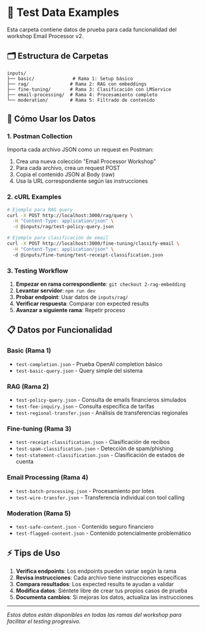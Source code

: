 # 📁 Test Data Examples

Esta carpeta contiene datos de prueba para cada funcionalidad del workshop Email Processor v2.

## 🗂️ Estructura de Carpetas

```
inputs/
├── basic/              # Rama 1: Setup básico
├── rag/               # Rama 2: RAG con embeddings  
├── fine-tuning/       # Rama 3: Clasificación con LMService
├── email-processing/  # Rama 4: Procesamiento completo
└── moderation/        # Rama 5: Filtrado de contenido
```

## 🚀 Cómo Usar los Datos

### 1. **Postman Collection**
Importa cada archivo JSON como un request en Postman:
1. Crea una nueva colección "Email Processor Workshop"
2. Para cada archivo, crea un request POST 
3. Copia el contenido JSON al Body (raw)
4. Usa la URL correspondiente según las instrucciones

### 2. **cURL Examples**
```bash
# Ejemplo para RAG query
curl -X POST http://localhost:3000/rag/query \
  -H "Content-Type: application/json" \
  -d @inputs/rag/test-policy-query.json

# Ejemplo para clasificación de email
curl -X POST http://localhost:3000/fine-tuning/classify-email \
  -H "Content-Type: application/json" \  
  -d @inputs/fine-tuning/test-receipt-classification.json
```

### 3. **Testing Workflow**
1. **Empezar en rama correspondiente**: `git checkout 2-rag-embedding`
2. **Levantar servidor**: `npm run dev`
3. **Probar endpoint**: Usar datos de `inputs/rag/`
4. **Verificar respuesta**: Comparar con expected results
5. **Avanzar a siguiente rama**: Repetir proceso

## 📋 Datos por Funcionalidad

### Basic (Rama 1)
- `test-completion.json` - Prueba OpenAI completion básico
- `test-basic-query.json` - Query simple del sistema

### RAG (Rama 2)  
- `test-policy-query.json` - Consulta de emails financieros simulados
- `test-fee-inquiry.json` - Consulta específica de tarifas
- `test-regional-transfer.json` - Análisis de transferencias regionales

### Fine-tuning (Rama 3)
- `test-receipt-classification.json` - Clasificación de recibos
- `test-spam-classification.json` - Detección de spam/phishing
- `test-statement-classification.json` - Clasificación de estados de cuenta

### Email Processing (Rama 4)
- `test-batch-processing.json` - Procesamiento por lotes
- `test-wire-transfer.json` - Transferencia individual con tool calling

### Moderation (Rama 5)
- `test-safe-content.json` - Contenido seguro financiero
- `test-flagged-content.json` - Contenido potencialmente problemático

## ⚡ Tips de Uso

1. **Verifica endpoints**: Los endpoints pueden variar según la rama
2. **Revisa instrucciones**: Cada archivo tiene instrucciones específicas
3. **Compara resultados**: Los expected results te ayudan a validar
4. **Modifica datos**: Siéntete libre de crear tus propios casos de prueba
5. **Documenta cambios**: Si mejoras los datos, actualiza las instrucciones

---
*Estos datos están disponibles en todas las ramas del workshop para facilitar el testing progresivo.*
